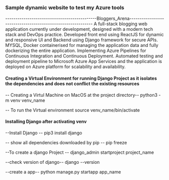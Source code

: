 ### Sample dynamic website to test my Azure tools <br>
---------------------------------------------Bloggers_Arena------------------------------------------------------------
A full-stack blogging web application currently under development, designed with a modern tech stack and DevOps practice.
Developed front end using ReactJS for dynamic and responsive UI and Backend using Django framework for secure APIs.
MYSQL, Docker containerised for managing the application data and fully dockerizing the entire application.
Implementing Azure Pipelines for Continuous Integration and Continuous Deployment.
Automated testing and deployment pipeline to Microsoft Azure App Services and the application is deployed on Azure platform for scalability and availability.

#### Creating a Virtual Environment for running Django Project as it isolates the dependencies and does not conflict the existing resources
-- Creating a Virtul Machine on MacOS at the project directory--
python3 -m venv venv_name

-- To run the Virtual environment
source venv_name/bin/activate

#### Installing Django after activating venv
--Install Django -- 
pip3 install django

-- show all dependencies downloaded by pip --
pip freeze

--To create a django Project --
django_admin startproject project_name

--check version of django--
django --version

--create a app--
python manage.py startapp app_name